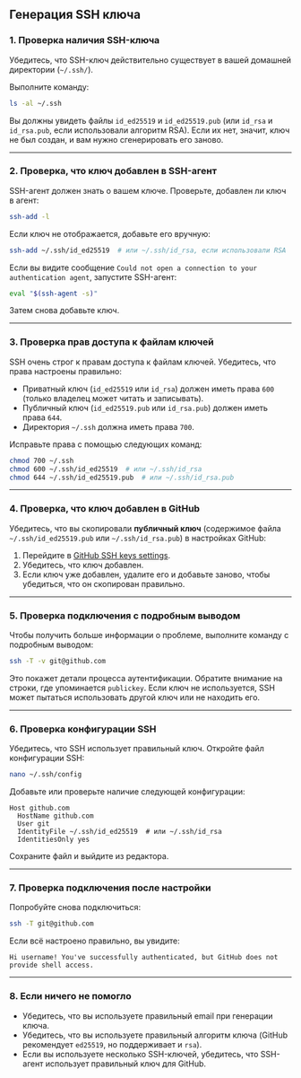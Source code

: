 ## Генерация SSH ключа

### 1. **Проверка наличия SSH-ключа**
Убедитесь, что SSH-ключ действительно существует в вашей домашней директории (`~/.ssh/`).

Выполните команду:
```bash
ls -al ~/.ssh
```

Вы должны увидеть файлы `id_ed25519` и `id_ed25519.pub` (или `id_rsa` и `id_rsa.pub`, если использовали алгоритм RSA). Если их нет, значит, ключ не был создан, и вам нужно сгенерировать его заново.

---

### 2. **Проверка, что ключ добавлен в SSH-агент**
SSH-агент должен знать о вашем ключе. Проверьте, добавлен ли ключ в агент:

```bash
ssh-add -l
```

Если ключ не отображается, добавьте его вручную:

```bash
ssh-add ~/.ssh/id_ed25519  # или ~/.ssh/id_rsa, если использовали RSA
```

Если вы видите сообщение `Could not open a connection to your authentication agent`, запустите SSH-агент:

```bash
eval "$(ssh-agent -s)"
```

Затем снова добавьте ключ.

---

### 3. **Проверка прав доступа к файлам ключей**
SSH очень строг к правам доступа к файлам ключей. Убедитесь, что права настроены правильно:

- Приватный ключ (`id_ed25519` или `id_rsa`) должен иметь права `600` (только владелец может читать и записывать).
- Публичный ключ (`id_ed25519.pub` или `id_rsa.pub`) должен иметь права `644`.
- Директория `~/.ssh` должна иметь права `700`.

Исправьте права с помощью следующих команд:

```bash
chmod 700 ~/.ssh
chmod 600 ~/.ssh/id_ed25519  # или ~/.ssh/id_rsa
chmod 644 ~/.ssh/id_ed25519.pub  # или ~/.ssh/id_rsa.pub
```

---

### 4. **Проверка, что ключ добавлен в GitHub**
Убедитесь, что вы скопировали **публичный ключ** (содержимое файла `~/.ssh/id_ed25519.pub` или `~/.ssh/id_rsa.pub`) в настройках GitHub:

1. Перейдите в [GitHub SSH keys settings](https://github.com/settings/keys).
2. Убедитесь, что ключ добавлен.
3. Если ключ уже добавлен, удалите его и добавьте заново, чтобы убедиться, что он скопирован правильно.

---

### 5. **Проверка подключения с подробным выводом**
Чтобы получить больше информации о проблеме, выполните команду с подробным выводом:

```bash
ssh -T -v git@github.com
```

Это покажет детали процесса аутентификации. Обратите внимание на строки, где упоминается `publickey`. Если ключ не используется, SSH может пытаться использовать другой ключ или не находить его.

---

### 6. **Проверка конфигурации SSH**
Убедитесь, что SSH использует правильный ключ. Откройте файл конфигурации SSH:

```bash
nano ~/.ssh/config
```

Добавьте или проверьте наличие следующей конфигурации:

```plaintext
Host github.com
  HostName github.com
  User git
  IdentityFile ~/.ssh/id_ed25519  # или ~/.ssh/id_rsa
  IdentitiesOnly yes
```

Сохраните файл и выйдите из редактора.

---

### 7. **Проверка подключения после настройки**
Попробуйте снова подключиться:

```bash
ssh -T git@github.com
```

Если всё настроено правильно, вы увидите:

```plaintext
Hi username! You've successfully authenticated, but GitHub does not provide shell access.
```

---

### 8. **Если ничего не помогло**
- Убедитесь, что вы используете правильный email при генерации ключа.
- Убедитесь, что вы используете правильный алгоритм ключа (GitHub рекомендует `ed25519`, но поддерживает и `rsa`).
- Если вы используете несколько SSH-ключей, убедитесь, что SSH-агент использует правильный ключ для GitHub.
